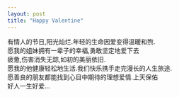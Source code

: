 ```yaml
---
layout: post
title: "Happy Valentine"
---
```


有情人的节日,阳光灿烂.年轻的生命因爱变得温暖和煦.  
愿我的姐妹拥有一辈子的幸福,勇敢坚定地爱下去  
疲惫,伤害消失无踪,如初的美丽依旧.  
愿我的他健康轻松地生活.我们快乐携手走完漫长的人生旅途.  
愿善良的朋友都能找到心目中期待的理想爱情.上天保佑  
好人一生好爱...  
							  
		
